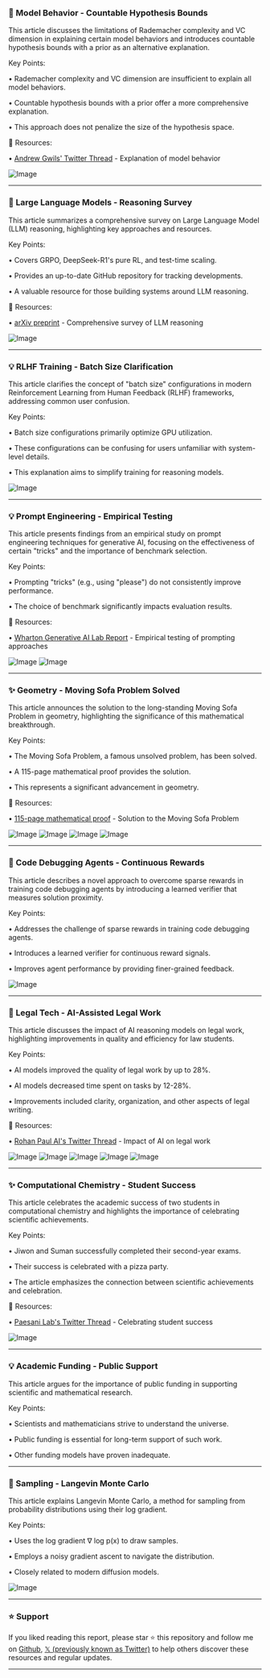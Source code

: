 ### 🤖 Model Behavior - Countable Hypothesis Bounds

This article discusses the limitations of Rademacher complexity and VC dimension in explaining certain model behaviors and introduces countable hypothesis bounds with a prior as an alternative explanation.

Key Points:

• Rademacher complexity and VC dimension are insufficient to explain all model behaviors.


• Countable hypothesis bounds with a prior offer a more comprehensive explanation.


• This approach does not penalize the size of the hypothesis space.


🔗 Resources:

• [Andrew Gwils' Twitter Thread](https://x.com/andrewgwils/status/1897305444751958315) -  Explanation of model behavior


![Image](https://pbs.twimg.com/media/GlSUgdHWkAATgzx?format=png&name=small)


---

### 🚀 Large Language Models - Reasoning Survey

This article summarizes a comprehensive survey on Large Language Model (LLM) reasoning, highlighting key approaches and resources.

Key Points:

• Covers GRPO, DeepSeek-R1's pure RL, and test-time scaling.


• Provides an up-to-date GitHub repository for tracking developments.


• A valuable resource for those building systems around LLM reasoning.


🔗 Resources:

• [arXiv preprint](https://x.com/askalphaxiv/status/1897014872485106020) - Comprehensive survey of LLM reasoning


![Image](https://pbs.twimg.com/media/GlOIqDbbkAATWL3?format=jpg&name=small)


---

### 💡 RLHF Training - Batch Size Clarification

This article clarifies the concept of "batch size" configurations in modern Reinforcement Learning from Human Feedback (RLHF) frameworks, addressing common user confusion.

Key Points:

• Batch size configurations primarily optimize GPU utilization.


• These configurations can be confusing for users unfamiliar with system-level details.


• This explanation aims to simplify training for reasoning models.


![Image](https://pbs.twimg.com/media/GlSAya1a4AUpA6E?format=jpg&name=small)


---

### 💡 Prompt Engineering - Empirical Testing

This article presents findings from an empirical study on prompt engineering techniques for generative AI, focusing on the effectiveness of certain "tricks" and the importance of benchmark selection.


Key Points:

• Prompting "tricks" (e.g., using "please") do not consistently improve performance.


• The choice of benchmark significantly impacts evaluation results.


🔗 Resources:

• [Wharton Generative AI Lab Report](https://x.com/emollick/status/1897046511101599797) - Empirical testing of prompting approaches


![Image](https://pbs.twimg.com/media/GlOpvynX0AAkH1L?format=jpg&name=900x900)
![Image](https://pbs.twimg.com/media/GlOpvypWMAAjOMs?format=jpg&name=small)


---

### ✨ Geometry - Moving Sofa Problem Solved

This article announces the solution to the long-standing Moving Sofa Problem in geometry, highlighting the significance of this mathematical breakthrough.


Key Points:

• The Moving Sofa Problem, a famous unsolved problem, has been solved.


• A 115-page mathematical proof provides the solution.


• This represents a significant advancement in geometry.


🔗 Resources:

• [115-page mathematical proof](https://x.com/PTenigma/status/1897160704039510260) - Solution to the Moving Sofa Problem


![Image](https://pbs.twimg.com/media/GlQP86qa4AASlWf?format=jpg&name=small)
![Image](https://pbs.twimg.com/media/GlQP-N4XQAAgmzN?format=jpg&name=360x360)
![Image](https://pbs.twimg.com/media/GlQP_2BXQAAvoCh?format=jpg&name=360x360)
![Image](https://pbs.twimg.com/media/GlQQCYGa0AAOEw8?format=jpg&name=360x360)


---

### 🤖 Code Debugging Agents - Continuous Rewards

This article describes a novel approach to overcome sparse rewards in training code debugging agents by introducing a learned verifier that measures solution proximity.


Key Points:

• Addresses the challenge of sparse rewards in training code debugging agents.


• Introduces a learned verifier for continuous reward signals.


• Improves agent performance by providing finer-grained feedback.


![Image](https://pbs.twimg.com/tweet_video_thumb/GlNWWmuaoAAtIzL.jpg)


---

### 🚀 Legal Tech - AI-Assisted Legal Work

This article discusses the impact of AI reasoning models on legal work, highlighting improvements in quality and efficiency for law students.

Key Points:

• AI models improved the quality of legal work by up to 28%.


• AI models decreased time spent on tasks by 12-28%.


• Improvements included clarity, organization, and other aspects of legal writing.


🔗 Resources:

• [Rohan Paul AI's Twitter Thread](https://x.com/rohanpaul_ai/status/1896913128824434926) -  Impact of AI on legal work


![Image](https://pbs.twimg.com/media/GlMwbWKWAAAgiEr?format=jpg&name=900x900)
![Image](https://pbs.twimg.com/media/GlIqXh_WkAAN1T9?format=jpg&name=120x120)
![Image](https://pbs.twimg.com/media/GlIqY-GW0AA2y72?format=jpg&name=240x240)
![Image](https://pbs.twimg.com/media/GlIqilOWEAEmbbB?format=png&name=120x120)
![Image](https://pbs.twimg.com/media/GlIqzYgXsAAoJfJ?format=jpg&name=120x120)


---

### ✨ Computational Chemistry - Student Success

This article celebrates the academic success of two students in computational chemistry and highlights the importance of celebrating scientific achievements.

Key Points:

• Jiwon and Suman successfully completed their second-year exams.


• Their success is celebrated with a pizza party.


• The article emphasizes the connection between scientific achievements and celebration.


🔗 Resources:

• [Paesani Lab's Twitter Thread](https://x.com/PaesaniLab/status/1896789518881001605) - Celebrating student success


![Image](https://pbs.twimg.com/media/GlK9fLrWwAArsKk?format=jpg&name=small)


---

### 💡 Academic Funding - Public Support

This article argues for the importance of public funding in supporting scientific and mathematical research.

Key Points:

• Scientists and mathematicians strive to understand the universe.


• Public funding is essential for long-term support of such work.


•  Other funding models have proven inadequate.


---

### 🤖  Sampling - Langevin Monte Carlo

This article explains Langevin Monte Carlo, a method for sampling from probability distributions using their log gradient.

Key Points:

• Uses the log gradient ∇ log p(x) to draw samples.


• Employs a noisy gradient ascent to navigate the distribution.


• Closely related to modern diffusion models.



![Image](https://pbs.twimg.com/ext_tw_video_thumb/1896548369096404992/pu/img/16oSFO1w2ceIJl2R.jpg)


---

### ⭐️ Support

If you liked reading this report, please star ⭐️ this repository and follow me on [Github](https://github.com/Drix10), [𝕏 (previously known as Twitter)](https://x.com/DRIX_10_) to help others discover these resources and regular updates.

---